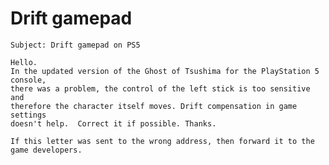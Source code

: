 # Drift gamepad

    Subject: Drift gamepad on PS5

    Hello.
    In the updated version of the Ghost of Tsushima for the PlayStation 5 console,
    there was a problem, the control of the left stick is too sensitive and
    therefore the character itself moves. Drift compensation in game settings
    doesn't help.  Correct it if possible. Thanks.

    If this letter was sent to the wrong address, then forward it to the
    game developers.
